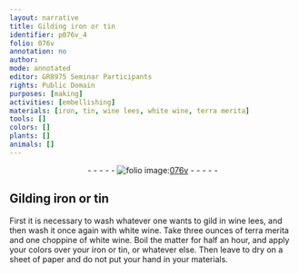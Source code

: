 ```yaml
---
layout: narrative
title: Gilding iron or tin
identifier: p076v_4
folio: 076v
annotation: no
author:
mode: annotated
editor: GR8975 Seminar Participants
rights: Public Domain
purposes: [making]
activities: [embellishing]
materials: [iron, tin, wine lees, white wine, terra merita]
tools: []
colors: []
plants: []
animals: []
---
```


 <div class="folio" align="center">- - - - - <a href="http://gallica.bnf.fr/ark:/12148/btv1b10500001g/f158.item" target="_blank"><img src="https://cu-mkp.github.io/GR8975-edition/assets/photo-icon.png" alt="folio image: " style="display:inline-block; margin-bottom:-3px;"/>076v</a> - - - - - </div>  <span class="activity"></span> 

## Gilding <span class="material">iron</span> or <span class="material">tin</span>

 
 First it is necessary to wash whatever one wants to gild in <span class="material">wine lees</span>, and then wash it once again with <span class="material">white wine</span>. Take three ounces of <span class="material">terra merita</span> and one choppine of <span class="material">white wine</span>. Boil the matter for half an hour, and apply your colors over your <span class="material">iron</span> or <span class="material">tin</span>, or whatever else. Then leave to dry on a sheet of paper and do not put your hand in your materials. 
 